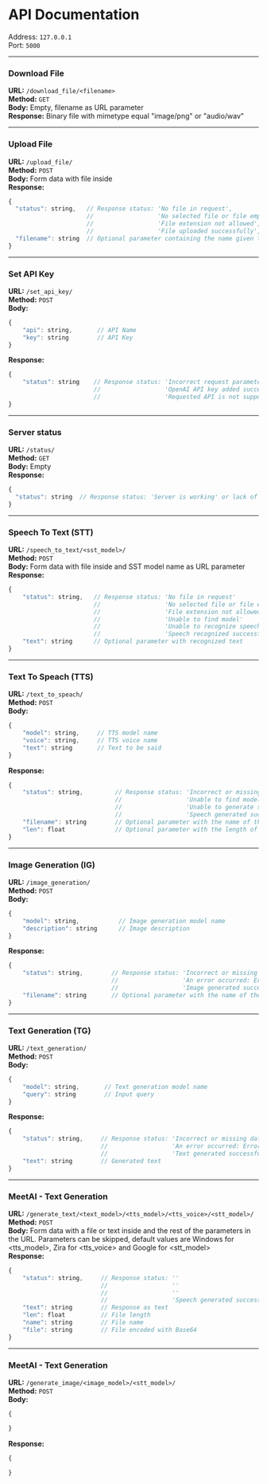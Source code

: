 # API Documentation
Address: `127.0.0.1`  
Port: `5000`

---

### Download File
**URL:** `/download_file/<filename>`  
**Method:** `GET`  
**Body:** Empty, filename as URL parameter  
**Response:**  Binary file with mimetype equal "image/png" or "audio/wav"

---

### Upload File
**URL:** `/upload_file/`  
**Method:** `POST`  
**Body:** Form data with file inside  
**Response:**
```javascript
{
  "status": string,   // Response status: 'No file in request', 
                      //                  'No selected file or file empty', 
                      //                  'File extension not allowed',
                      //                  'File uploaded successfully',
  "filename": string  // Optional parameter containing the name given to the file 
}
```
----

### Set API Key
**URL:** `/set_api_key/`  
**Method:** `POST`  
**Body:**   
```javascript
{
    "api": string,       // API Name
    "key": string        // API Key
}
```
**Response:**  
```javascript
{
    "status": string    // Response status: 'Incorrect request parameters' 
                        //                  'OpenAI API key added successfully'
                        //                  'Requested API is not supported'
}
```

---

### Server status
**URL:** `/status/`  
**Method:** `GET`  
**Body:** Empty  
**Response:**  
```javascript
{
  "status": string  // Response status: 'Server is working' or lack of response
}
```

----

### Speech To Text (STT)
**URL:** `/speech_to_text/<sst_model>/`  
**Method:** `POST`  
**Body:** Form data with file inside and SST model name as URL parameter  
**Response:**  
```javascript
{
    "status": string,   // Response status: 'No file in request'
                        //                  'No selected file or file empty'
                        //                  'File extension not allowed'
                        //                  'Unable to find model'
                        //                  'Unable to recognize speech'
                        //                  'Speech recognized successfully'
    "text": string      // Optional parameter with recognized text
}
```

---

### Text To Speach (TTS)
**URL:** `/text_to_speach/`  
**Method:** `POST`  
**Body:**   
```javascript
{
    "model": string,     // TTS model name
    "voice": string,     // TTS voice name
    "text": string       // Text to be said
}
```
**Response:**  
```javascript
{
    "status": string,         // Response status: 'Incorrect or missing data'
                              //                  'Unable to find model or voice name'
                              //                  'Unable to generate speech'
                              //                  'Speech generated successfully'
    "filename": string        // Optional parameter with the name of the generated file
    "len": float              // Optional parameter with the length of the generated file in seconds
}
```

---

### Image Generation (IG)
**URL:** `/image_generation/`  
**Method:** `POST`  
**Body:**  
```javascript
{
    "model": string,           // Image generation model name
    "description": string      // Image description
}
```
**Response:**  
```javascript
{
    "status": string,        // Response status: 'Incorrect or missing data' 
                             //                  'An error occurred: Error message'
                             //                  'Image generated successfully'
    "filename": string       // Optional parameter with the name of the generated file
}
```

---

### Text Generation (TG)
**URL:** `/text_generation/`  
**Method:** `POST`  
**Body:**   
```javascript
{
    "model": string,       // Text generation model name 
    "query": string        // Input query 
}
```
**Response:**  
```javascript
{
    "status": string,     // Response status: 'Incorrect or missing data' 
                          //                  'An error occurred: Error message'
                          //                  'Text generated successfully'
    "text": string        // Generated text
}
```
---

### MeetAI - Text Generation
**URL:** `/generate_text/<text_model>/<tts_model>/<tts_voice>/<stt_model>/`  
**Method:** `POST`  
**Body:** Form data with a file or text inside and the rest of the parameters in the URL. Parameters can be skipped, default values are Windows for <tts_model>, Zira for <tts_voice> and Google for <stt_model>      
**Response:**  
```javascript
{
    "status": string,     // Response status: '' 
                          //                  ''
                          //                  ''
                          //                  'Speech generated successfully'
    "text": string        // Response as text
    "len": float          // File length
    "name": string        // File name
    "file": string        // File encoded with Base64
}
```

---

### MeetAI - Text Generation
**URL:** `/generate_image/<image_model>/<stt_model>/`  
**Method:** `POST`  
**Body:**   
```javascript
{

}
```
**Response:**  
```javascript
{

}
```
